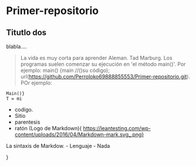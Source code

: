 # Primer-repositorio
## Titutlo dos
blabla....
>La vida es muy corta para aprender Aleman. Tad Marburg.
Los programas suelen comenzar su ejecución en 'el método main()'. Por ejemplo:
main()
{main
//()su código);
url(https://github.com/Perroloko69888855553/Primer-repositorio.git). POr ejemplo:

	Main()}
	T = mi 
 -  codigo.
 - Sitio
 - parentesis
 - ratón
 (Logo de Markdown){
 https://leantesting.com/wp-content/uploads/2016/04/Markdown-mark.svg_.png}
 
 La sintaxis de Markdow.
	- Lenguaje
	- Nada
	

}
